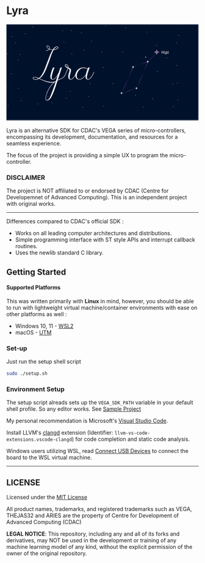 # Lyra

![](images/lyrabanner.png)

Lyra is an alternative SDK for CDAC's VEGA series of micro-controllers, encompassing its development, documentation, and resources for a seamless experience. 

The focus of the project is providing a simple UX to program the micro-controller.

### **DISCLAIMER** 
The project is NOT affiliated to or endorsed by CDAC (Centre for Developemnet of Advanced Computing). This is an independent project with original works.

---

Differences compared to CDAC's official SDK :
- Works on all leading computer architectures and distributions.
- Simple programming interface with ST style APIs and interrupt callback routines.
- Uses the newlib standard C library.

## Getting Started

#### Supported Platforms
This was written primarily with **Linux** in mind, however, you should be able to run with lightweight virtual machine/container environments with ease on other platforms as well :
- Windows 10, 11 - [WSL2](https://learn.microsoft.com/en-us/windows/wsl/install)
- macOS - [UTM](https://github.com/utmapp/UTM)

### Set-up
Just run the setup shell script 
```sh
sudo ./setup.sh
```

### Environment Setup

The setup script alreads sets up the `VEGA_SDK_PATH` variable in your default shell profile. So any editor works. See [Sample Project](/examples/Blinky/)

My personal recommendation is Microsoft's [Visual Studio Code](https://code.visualstudio.com).

Install LLVM's [clangd](https://clangd.llvm.org) extension (Identifier: `llvm-vs-code-extensions.vscode-clangd`) for code completion and static code analysis.

Windows users utilizing WSL, read [Connect USB Devices](https://learn.microsoft.com/en-us/windows/wsl/connect-usb) to connect the board to the WSL virtual machine.

---

## LICENSE

Licensed under the [MIT License](LICENSE)

All product names, trademarks, and registered trademarks such as VEGA, THEJAS32 and ARIES are the property of Centre for Development of Advanced Computing (CDAC)

**LEGAL NOTICE**: This repository, including any and all of its forks and derivatives, may NOT be used in the development or training of any machine learning model of any kind, without the explicit permission of the owner of the original repository.


